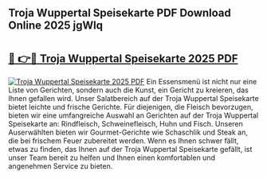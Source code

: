 ## Troja Wuppertal Speisekarte PDF Download Online 2025 jgWlq

# <h2><a href="http://gc6j612.nevu.top/?p=Troja+Wuppertal+Speisekarte">🔗 👉🔴 Troja Wuppertal Speisekarte 2025 PDF</a></h2>

[![Troja Wuppertal Speisekarte 2025 PDF](https://i.imgur.com/dBaPXMq.png)](http://gc6j612.nevu.top/?p=Troja+Wuppertal+Speisekarte)
Ein Essensmenü ist nicht nur eine Liste von Gerichten, sondern auch die Kunst, ein Gericht zu kreieren, das Ihnen gefallen wird. Unser Salatbereich auf der Troja Wuppertal Speisekarte bietet leichte und frische Gerichte. Für diejenigen, die Fleisch bevorzugen, bieten wir eine umfangreiche Auswahl an Gerichten auf der Troja Wuppertal Speisekarte an: Rindfleisch, Schweinefleisch, Huhn und Fisch. Unseren Auserwählten bieten wir Gourmet-Gerichte wie Schaschlik und Steak an, die bei frischem Feuer zubereitet werden. Wenn es Ihnen schwer fällt, etwas zu finden, das Ihnen auf der Troja Wuppertal Speisekarte gefällt, ist unser Team bereit zu helfen und Ihnen einen komfortablen und angenehmen Service zu bieten.

